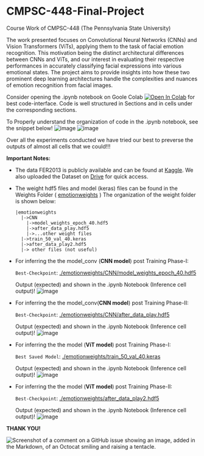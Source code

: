 # CMPSC-448-Final-Project
Course Work of CMPSC-448 (The Pennsylvania State University)

The work presented focuses on Convolutional Neural Networks (CNNs) and Vision Transformers (ViTs), applying them to the task of facial emotion recognition. This motivation being the distinct architectural differences between CNNs and ViTs, and our interest in evaluating their respective performances in accurately classifying facial expressions into various emotional states. The project aims to provide insights into how these two prominent deep learning architectures handle the complexities and nuances of emotion recognition from facial images.

Consider opening the .ipynb notebook on Goole Colab [![Open In Colab](https://colab.research.google.com/assets/colab-badge.svg)](https://colab.research.google.com/github/sabih411/CMPSC-448-Final-Project/blob/main/CMPSC448_Final_Project.ipynb) for best code-interface. Code is well structured in Sections and in cells under the corresponding sections.

To Properly understand the organization of code in the .ipynb notebook, see the snippet below! 
![image](https://github.com/sabih411/CMPSC-448-Final-Project/assets/47940851/aafee277-7b36-4ce4-8a5d-6dfbce22c2bc)
![image](https://github.com/sabih411/CMPSC-448-Final-Project/assets/47940851/2794b315-987e-4ba3-b173-190258024ccd)

Over all the experiments conducted we have tried our best to preverse the outputs of almost all cells that we could!!! 

**Important Notes:** 
* The data  FER2013 is publicly available and can be found at [Kaggle](https://www.kaggle.com/datasets/msambare/fer2013). We also uploaded the Dataset on [Drive](https://drive.google.com/drive/folders/1g8oSmjRX54X3iFKYlXEljUW9N8mDMCKM?usp=drive_link) for quick access. 
* The weight hdf5 files and model (keras) files can be found in the Weights Folder ( [emotionweights](https://drive.google.com/drive/folders/1Fok5Y0aOt1ZHwKf6mRq9m_9vxMCsV-2T?usp=sharing) ) The organization of the weight folder is shown below:
    ```
    |emotionweights
      |->CNN
        |->model_weights_epoch_40.hdf5
        |->after_data_play.hdf5
        |->...other weight files
      |->train_50_val_40.keras
      |->after_data_play2.hdf5
      |-> other files (not useful)
  ```
* For inferring the the model_conv (**CNN model**) post Training Phase-I:
  
  ```Best-Checkpoint```: [./emotionweights/CNN/model_weights_epoch_40.hdf5](https://drive.google.com/file/d/1-D4KPz3ruCIUN_GwczLRRstd7cFcnPnk/view?usp=sharing)
  
  Output (expected) and shown in the .ipynb Notebook (Inference cell output)!
  ![image](https://github.com/sabih411/CMPSC-448-Final-Project/assets/47940851/5024ea35-a592-49eb-98d5-b71c5f71279d)

  
* For inferring the the model_conv(**CNN model**) post Training Phase-II:
  
  ```Best-Checkpoint```: [./emotionweights/CNN/after_data_play.hdf5](https://drive.google.com/file/d/1wyWGc39OpnHw8ZEk9nYbguqdmjOpu6m6/view?usp=sharing)
  
  Output (expected) and shown in the .ipynb Notebook (Inference cell output)!
  ![image](https://github.com/sabih411/CMPSC-448-Final-Project/assets/47940851/ac3c8f3d-458c-4cba-b109-36c7010689ed)

  
* For inferring the the model (**ViT model**) post Training Phase-I:
  
  ```Best Saved Model```: [./emotionweights/train_50_val_40.keras](https://drive.google.com/file/d/1E9yvHvaZeHjVlNgZW4WJXgBMEZv714Ll/view?usp=sharing)
  
  Output (expected) and shown in the .ipynb Notebook (Inference cell output)!
  ![image](https://github.com/sabih411/CMPSC-448-Final-Project/assets/47940851/244f43b5-467d-4b00-9633-51fafd86543c)

  
* For inferring the the model (**ViT model**) post Training Phase-II:
  
  ```Best-Checkpoint```: [./emotionweights/after_data_play2.hdf5](https://drive.google.com/file/d/1-1kwZeJs9SSCVqn3FXrsmNvEf7yJbBy9/view?usp=sharing)
  
  Output (expected) and shown in the .ipynb Notebook (Inference cell output)!
  ![image](https://github.com/sabih411/CMPSC-448-Final-Project/assets/47940851/bdc85682-8c0d-499c-8e1e-80ce21d25f85)

  
**THANK YOU!**

![Screenshot of a comment on a GitHub issue showing an image, added in the Markdown, of an Octocat smiling and raising a tentacle.](https://myoctocat.com/assets/images/base-octocat.svg)
